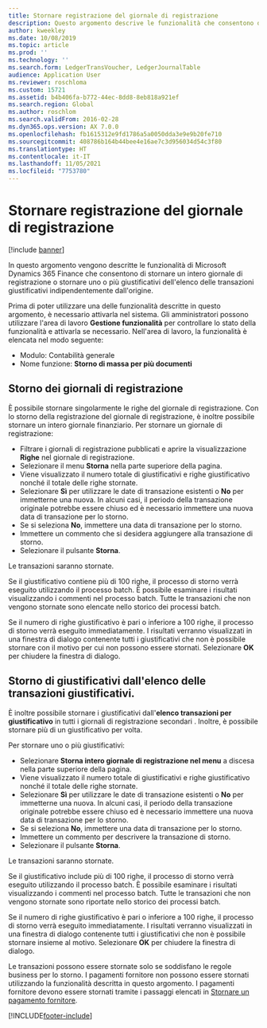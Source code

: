 ```yaml
---
title: Stornare registrazione del giornale di registrazione
description: Questo argomento descrive le funzionalità che consentono di stornare i voucher dall'elenco delle transazioni dei voucher o dai giornali finanziari.
author: kweekley
ms.date: 10/08/2019
ms.topic: article
ms.prod: ''
ms.technology: ''
ms.search.form: LedgerTransVoucher, LedgerJournalTable
audience: Application User
ms.reviewer: roschloma
ms.custom: 15721
ms.assetid: b4b406fa-b772-44ec-8dd8-8eb818a921ef
ms.search.region: Global
ms.author: roschlom
ms.search.validFrom: 2016-02-28
ms.dyn365.ops.version: AX 7.0.0
ms.openlocfilehash: fb1615312e9fd1786a5a0050dda3e9e9b20fe710
ms.sourcegitcommit: 408786b164b44bee4e16ae7c3d956034d54c3f80
ms.translationtype: HT
ms.contentlocale: it-IT
ms.lasthandoff: 11/05/2021
ms.locfileid: "7753780"
---
```

# <a name="reverse-journal-posting"></a>Stornare registrazione del giornale di registrazione

[!include [banner](../includes/banner.md)]

In questo argomento vengono descritte le funzionalità di Microsoft Dynamics 365 Finance che consentono di stornare un intero giornale di registrazione o stornare uno o più giustificativi dell'elenco delle transazioni giustificativi indipendentemente dall'origine. 

Prima di poter utilizzare una delle funzionalità descritte in questo argomento, è necessario attivarla nel sistema. Gli amministratori possono utilizzare l'area di lavoro **Gestione funzionalità** per controllare lo stato della funzionalità e attivarla se necessario. Nell'area di lavoro, la funzionalità è elencata nel modo seguente:
 - Modulo: Contabilità generale
 - Nome funzione: **Storno di massa per più documenti**

## <a name="reversing-journals"></a>Storno dei giornali di registrazione

È possibile stornare singolarmente le righe del giornale di registrazione. Con lo storno della registrazione del giornale di registrazione, è inoltre possibile stornare un intero giornale finanziario. Per stornare un giornale di registrazione: 

- Filtrare i giornali di registrazione pubblicati e aprire la visualizzazione **Righe** nel giornale di registrazione.
- Selezionare il menu **Storna** nella parte superiore della pagina.
- Viene visualizzato il numero totale di giustificativi e righe giustificativo nonché il totale delle righe stornate.
- Selezionare **Sì** per utilizzare le date di transazione esistenti o **No** per immetterne una nuova. In alcuni casi, il periodo della transazione originale potrebbe essere chiuso ed è necessario immettere una nuova data di transazione per lo storno.
- Se si seleziona **No**, immettere una data di transazione per lo storno. 
- Immettere un commento che si desidera aggiungere alla transazione di storno.
- Selezionare il pulsante **Storna**.

Le transazioni saranno stornate. 

Se il giustificativo contiene più di 100 righe, il processo di storno verrà eseguito utilizzando il processo batch. È possibile esaminare i risultati visualizzando i commenti nel processo batch. Tutte le transazioni che non vengono stornate sono elencate nello storico dei processi batch.

Se il numero di righe giustificativo è pari o inferiore a 100 righe, il processo di storno verrà eseguito immediatamente. I risultati verranno visualizzati in una finestra di dialogo contenente tutti i giustificativi che non è possibile stornare con il motivo per cui non possono essere stornati. Selezionare **OK** per chiudere la finestra di dialogo.

## <a name="reversing-vouchers-from-the-voucher-transaction-list"></a>Storno di giustificativi dall'elenco delle transazioni giustificativi. 

È inoltre possibile stornare i giustificativi dall'**elenco transazioni per giustificativo** in tutti i giornali di registrazione secondari . Inoltre, è possibile stornare più di un giustificativo per volta. 

Per stornare uno o più giustificativi: 

- Selezionare **Storna intero giornale di registrazione nel menu** a discesa nella parte superiore della pagina.
- Viene visualizzato il numero totale di giustificativi e righe giustificativo nonché il totale delle righe stornate.
- Selezionare **Sì** per utilizzare le date di transazione esistenti o **No** per immetterne una nuova. In alcuni casi, il periodo della transazione originale potrebbe essere chiuso ed è necessario immettere una nuova data di transazione per lo storno.
- Se si seleziona **No**, immettere una data di transazione per lo storno. 
- Immettere un commento per descrivere la transazione di storno.
- Selezionare il pulsante **Storna**.

Le transazioni saranno stornate. 

Se il giustificativo include più di 100 righe, il processo di storno verrà eseguito utilizzando il processo batch. È possibile esaminare i risultati visualizzando i commenti nel processo batch. Tutte le transazioni che non vengono stornate sono riportate nello storico dei processi batch.

Se il numero di righe giustificativo è pari o inferiore a 100 righe, il processo di storno verrà eseguito immediatamente. I risultati verranno visualizzati in una finestra di dialogo contenente tutti i giustificativi che non è possibile stornare insieme al motivo. Selezionare **OK** per chiudere la finestra di dialogo.

Le transazioni possono essere stornate solo se soddisfano le regole business per lo storno. I pagamenti fornitore non possono essere stornati utilizzando la funzionalità descritta in questo argomento. I pagamenti fornitore devono essere stornati tramite i passaggi elencati in [Stornare un pagamento fornitore](../accounts-payable/reverse-vendor-payment.md).



[!INCLUDE[footer-include](../../includes/footer-banner.md)]
